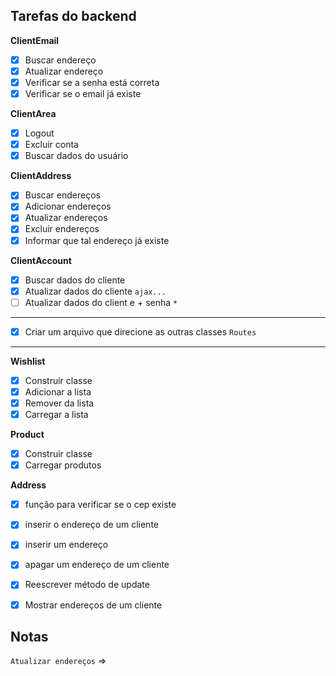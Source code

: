 ## Tarefas do backend



**ClientEmail**
- [x] Buscar endereço
- [x] Atualizar endereço
- [x] Verificar se a senha está correta
- [x] Verificar se o email já existe

**ClientArea**
- [x] Logout
- [x] Excluir conta
- [x] Buscar dados do usuário

**ClientAddress**
- [x] Buscar endereços
- [x] Adicionar endereços
- [x] Atualizar endereços
- [x] Excluir endereços
- [x] Informar que tal endereço já existe

**ClientAccount**
- [x] Buscar dados do cliente
- [x] Atualizar dados do cliente `ajax...`
- [ ] Atualizar dados do client e + senha `*`

---

- [x] Criar um arquivo que direcione as outras classes `Routes`

---
**Wishlist**
- [x] Construir classe
- [x] Adicionar a lista
- [x] Remover da lista
- [x] Carregar a lista

**Product**
- [x] Construir classe
- [x] Carregar produtos

**Address**
- [x] função para verificar se o cep existe
- [x] inserir o endereço de um cliente
- [x] inserir um endereço
- [x] apagar um endereço de um cliente
- [x] Reescrever método de update
- [x] Mostrar endereços de um cliente







## Notas

`Atualizar endereços` => 

